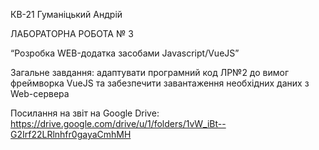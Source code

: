 КВ-21 Гуманіцький Андрій

ЛАБОРАТОРНА РОБОТА № 3

“Розробка WEB-додатка засобами Javascript/VueJS”

Загальне завдання: адаптувати програмний код ЛР№2 до вимог фреймворка VueJS та забезпечити завантаження необхідних даних з Web-сервера

Посилання на звіт на Google Drive: https://drive.google.com/drive/u/1/folders/1vW_iBt--G2Irf22LRlnhfr0gayaCmhMH
